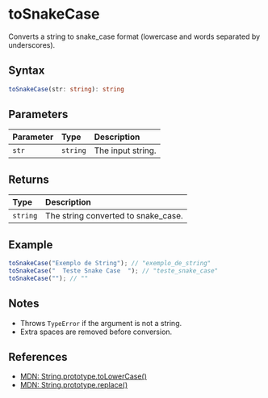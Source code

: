 # toSnakeCase

Converts a string to snake_case format (lowercase and words separated by underscores).

## Syntax
```typescript
toSnakeCase(str: string): string
```

## Parameters
| Parameter | Type     | Description                                 |
| :-------- | :------- | :------------------------------------------ |
| `str`     | `string` | The input string.                           |

## Returns
| Type      | Description                                 |
| :-------- | :------------------------------------------ |
| `string`  | The string converted to snake_case.          |

## Example
```typescript
toSnakeCase("Exemplo de String"); // "exemplo_de_string"
toSnakeCase("  Teste Snake Case  "); // "teste_snake_case"
toSnakeCase(""); // ""
```

## Notes
- Throws `TypeError` if the argument is not a string.
- Extra spaces are removed before conversion.

## References
- [MDN: String.prototype.toLowerCase()](https://developer.mozilla.org/en-US/docs/Web/JavaScript/Reference/Global_Objects/String/toLowerCase)
- [MDN: String.prototype.replace()](https://developer.mozilla.org/en-US/docs/Web/JavaScript/Reference/Global_Objects/String/replace)
